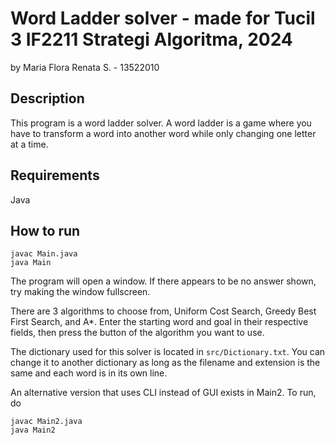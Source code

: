 # Word Ladder solver - made for Tucil 3 IF2211 Strategi Algoritma, 2024
by Maria Flora Renata S. - 13522010

## Description
This program is a word ladder solver. A word ladder is a game where you have to transform a word into another word while only changing one letter at a time.

## Requirements
Java

## How to run
```
javac Main.java
java Main
```

The program will open a window. If there appears to be no answer shown, try making the window fullscreen.

There are 3 algorithms to choose from, Uniform Cost Search, Greedy Best First Search, and A*. Enter the starting word and goal in their respective fields, then press the button of the algorithm you want to use.

The dictionary used for this solver is located in ```src/Dictionary.txt```. You can change it to another dictionary as long as the filename and extension is the same and each word is in its own line.

An alternative version that uses CLI instead of GUI exists in Main2. To run, do
```
javac Main2.java
java Main2
```

